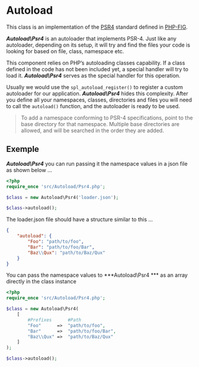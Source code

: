 # Autoload

This class is an implementation of the [PSR4](https://www.php-fig.org/psr/psr-4/) standard defined in [PHP-FIG](https://www.php-fig.org/).

***Autoload\Psr4*** is an autoloader that implements PSR-4. Just like any autoloader, depending on its setup, it will try and find the files your code is looking for based on file, class, namespace etc.

This component relies on PHP’s autoloading classes capability. If a class defined in the code has not been included yet, a special handler will try to load it. ***Autoload\Psr4*** serves as the special handler for this operation. 

Usually we would use the ```spl_autoload_register()``` to register a custom autoloader for our application. ***Autoload\Psr4*** hides this complexity. After you define all your namespaces, classes, directories and files you will need to call the ```autoload()``` function, and the autoloader is ready to be used.


>To add a namespace conforming to PSR-4 specifications, point to the base directory for that namespace. Multiple base directories are allowed, and will be searched in the order they are added.


## Exemple

***Autoload\Psr4*** you can run passing it the namespace values in a json file as shown below ...

```php
<?php
require_once 'src/Autoload/Psr4.php';

$class = new Autoload\Psr4('loader.json');

$class->autoload();
```

The loader.json file should have a structure similar to this ...

```json
{
    "autoload": {
        "Foo": "path/to/foo",
        "Bar": "path/to/foo/Bar",
        "Baz\\Qux": "path/to/Baz/Qux"
    }
}
```

You can pass the namespace values to ***Autoload\Psr4 *** as an array directly in the class instance 

```php
<?php
require_once 'src/Autoload/Psr4.php';

$class = new Autoload\Psr4(
    [
        #Prefixes      #Path
        "Foo"      =>  "path/to/foo",
        "Bar"      =>  "path/to/foo/Bar",
        "Baz\\Qux" =>  "path/to/Baz/Qux"
    ]
);

$class->autoload();
```
